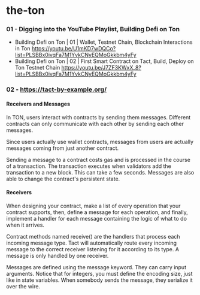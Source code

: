 # the-ton

### 01 - Digging into the YouTube Playlist, Building Defi on Ton

- Building Defi on Ton | 01 | Wallet, Testnet Chain, Blockchain Interactions in Ton
https://youtu.be/U1mKD7wDQCo?list=PLSBBx0ivqFa7M1YvkCNyEQMoGkkbm4yFy
- Building Defi on Ton | 02 | First Smart Contract on Tact, Build, Deploy on Ton Testnet Chain
https://youtu.be/J7ZF3KWxX_8?list=PLSBBx0ivqFa7M1YvkCNyEQMoGkkbm4yFy

### 02 - https://tact-by-example.org/

#### Receivers and Messages

In TON, users interact with contracts by sending them messages. Different contracts can only communicate with each other by sending each other messages.

Since users actually use wallet contracts, messages from users are actually messages coming from just another contract.

Sending a message to a contract costs gas and is processed in the course of a transaction. The transaction executes when validators add the transaction to a new block. This can take a few seconds. Messages are also able to change the contract's persistent state.

#### Receivers

When designing your contract, make a list of every operation that your contract supports, then, define a message for each operation, and finally, implement a handler for each message containing the logic of what to do when it arrives.

Contract methods named receive() are the handlers that process each incoming message type. Tact will automatically route every incoming message to the correct receiver listening for it according to its type. A message is only handled by one receiver.

Messages are defined using the message keyword. They can carry input arguments. Notice that for integers, you must define the encoding size, just like in state variables. When somebody sends the message, they serialize it over the wire.

